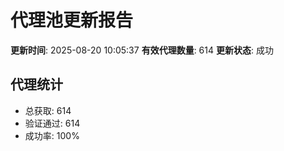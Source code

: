 # 代理池更新报告

**更新时间**: 2025-08-20 10:05:37
**有效代理数量**: 614
**更新状态**:  成功

## 代理统计
- 总获取: 614
- 验证通过: 614
- 成功率: 100%
